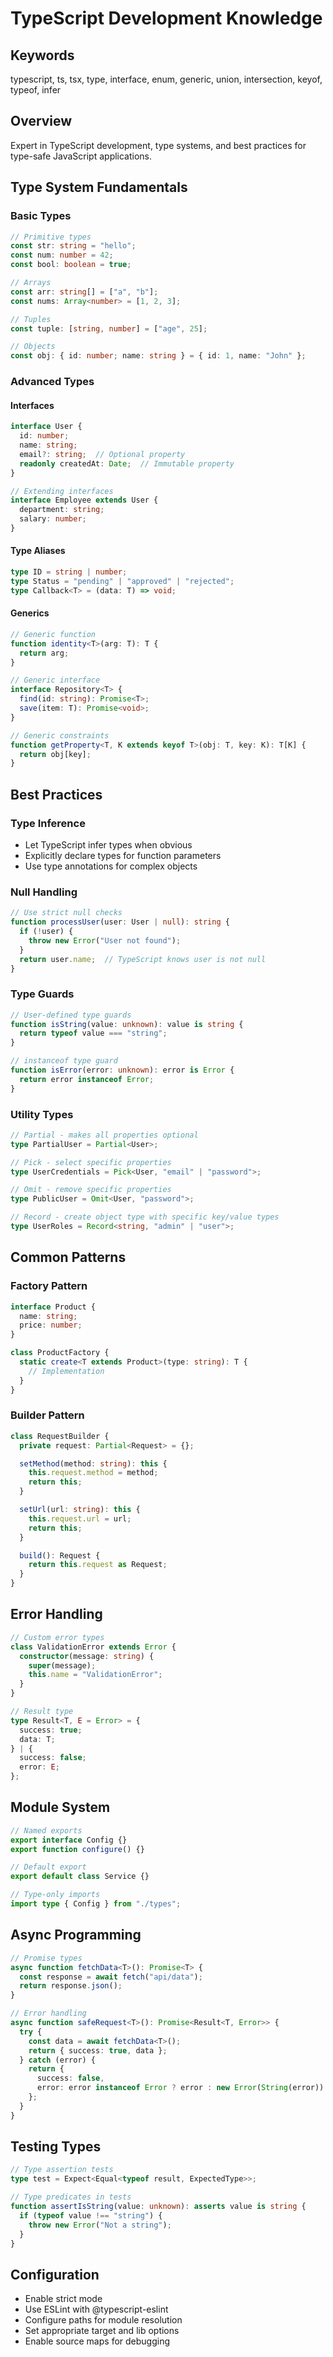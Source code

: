 # TypeScript Development Knowledge

## Keywords
typescript, ts, tsx, type, interface, enum, generic, union, intersection, keyof, typeof, infer

## Overview
Expert in TypeScript development, type systems, and best practices for type-safe JavaScript applications.

## Type System Fundamentals

### Basic Types
```typescript
// Primitive types
const str: string = "hello";
const num: number = 42;
const bool: boolean = true;

// Arrays
const arr: string[] = ["a", "b"];
const nums: Array<number> = [1, 2, 3];

// Tuples
const tuple: [string, number] = ["age", 25];

// Objects
const obj: { id: number; name: string } = { id: 1, name: "John" };
```

### Advanced Types

#### Interfaces
```typescript
interface User {
  id: number;
  name: string;
  email?: string;  // Optional property
  readonly createdAt: Date;  // Immutable property
}

// Extending interfaces
interface Employee extends User {
  department: string;
  salary: number;
}
```

#### Type Aliases
```typescript
type ID = string | number;
type Status = "pending" | "approved" | "rejected";
type Callback<T> = (data: T) => void;
```

#### Generics
```typescript
// Generic function
function identity<T>(arg: T): T {
  return arg;
}

// Generic interface
interface Repository<T> {
  find(id: string): Promise<T>;
  save(item: T): Promise<void>;
}

// Generic constraints
function getProperty<T, K extends keyof T>(obj: T, key: K): T[K] {
  return obj[key];
}
```

## Best Practices

### Type Inference
- Let TypeScript infer types when obvious
- Explicitly declare types for function parameters
- Use type annotations for complex objects

### Null Handling
```typescript
// Use strict null checks
function processUser(user: User | null): string {
  if (!user) {
    throw new Error("User not found");
  }
  return user.name;  // TypeScript knows user is not null
}
```

### Type Guards
```typescript
// User-defined type guards
function isString(value: unknown): value is string {
  return typeof value === "string";
}

// instanceof type guard
function isError(error: unknown): error is Error {
  return error instanceof Error;
}
```

### Utility Types
```typescript
// Partial - makes all properties optional
type PartialUser = Partial<User>;

// Pick - select specific properties
type UserCredentials = Pick<User, "email" | "password">;

// Omit - remove specific properties
type PublicUser = Omit<User, "password">;

// Record - create object type with specific key/value types
type UserRoles = Record<string, "admin" | "user">;
```

## Common Patterns

### Factory Pattern
```typescript
interface Product {
  name: string;
  price: number;
}

class ProductFactory {
  static create<T extends Product>(type: string): T {
    // Implementation
  }
}
```

### Builder Pattern
```typescript
class RequestBuilder {
  private request: Partial<Request> = {};

  setMethod(method: string): this {
    this.request.method = method;
    return this;
  }

  setUrl(url: string): this {
    this.request.url = url;
    return this;
  }

  build(): Request {
    return this.request as Request;
  }
}
```

## Error Handling
```typescript
// Custom error types
class ValidationError extends Error {
  constructor(message: string) {
    super(message);
    this.name = "ValidationError";
  }
}

// Result type
type Result<T, E = Error> = {
  success: true;
  data: T;
} | {
  success: false;
  error: E;
};
```

## Module System
```typescript
// Named exports
export interface Config {}
export function configure() {}

// Default export
export default class Service {}

// Type-only imports
import type { Config } from "./types";
```

## Async Programming
```typescript
// Promise types
async function fetchData<T>(): Promise<T> {
  const response = await fetch("api/data");
  return response.json();
}

// Error handling
async function safeRequest<T>(): Promise<Result<T, Error>> {
  try {
    const data = await fetchData<T>();
    return { success: true, data };
  } catch (error) {
    return { 
      success: false, 
      error: error instanceof Error ? error : new Error(String(error))
    };
  }
}
```

## Testing Types
```typescript
// Type assertion tests
type test = Expect<Equal<typeof result, ExpectedType>>;

// Type predicates in tests
function assertIsString(value: unknown): asserts value is string {
  if (typeof value !== "string") {
    throw new Error("Not a string");
  }
}
```

## Configuration
- Enable strict mode
- Use ESLint with @typescript-eslint
- Configure paths for module resolution
- Set appropriate target and lib options
- Enable source maps for debugging
